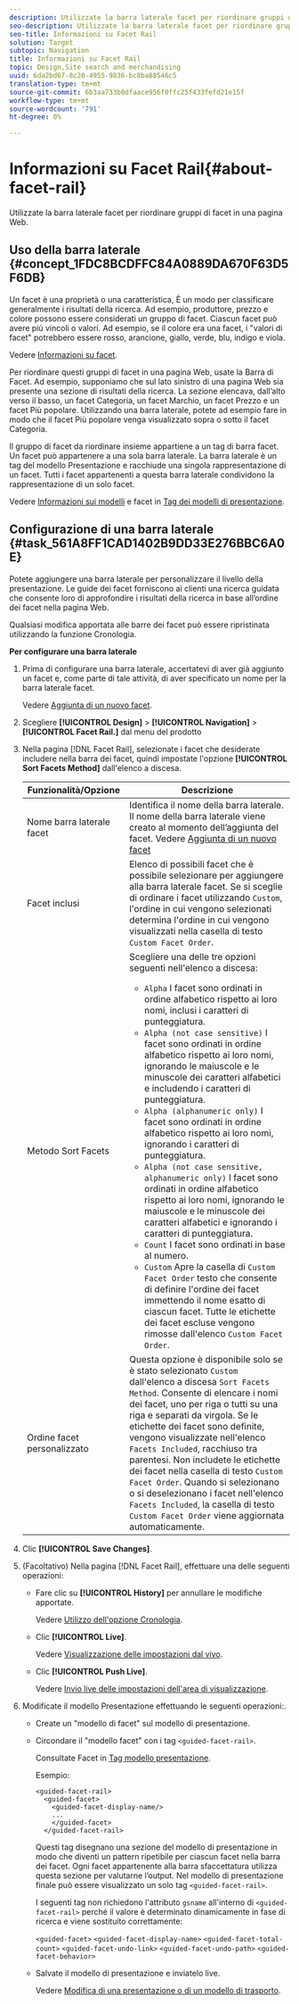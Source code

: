 ```yaml
---
description: Utilizzate la barra laterale facet per riordinare gruppi di facet in una pagina Web.
seo-description: Utilizzate la barra laterale facet per riordinare gruppi di facet in una pagina Web.
seo-title: Informazioni su Facet Rail
solution: Target
subtopic: Navigation
title: Informazioni su Facet Rail
topic: Design,Site search and merchandising
uuid: 6da2bd67-8c20-4955-9836-bc8ba88546c5
translation-type: tm+mt
source-git-commit: 6b3aa733b0dfaace956f0ffc25f433fefd21e15f
workflow-type: tm+mt
source-wordcount: '791'
ht-degree: 0%

---
```



# Informazioni su Facet Rail{#about-facet-rail}

Utilizzate la barra laterale facet per riordinare gruppi di facet in una pagina Web.

## Uso della barra laterale {#concept_1FDC8BCDFFC84A0889DA670F63D5F6DB}

Un facet è una proprietà o una caratteristica, È un modo per classificare generalmente i risultati della ricerca. Ad esempio, produttore, prezzo e colore possono essere considerati un gruppo di facet. Ciascun facet può avere più vincoli o valori. Ad esempio, se il colore era una facet, i &quot;valori di facet&quot; potrebbero essere rosso, arancione, giallo, verde, blu, indigo e viola.

Vedere [Informazioni su facet](../c-about-design-menu/c-about-facets.md#concept_FA912B3B41EE493DB2F492D188457FF5).

Per riordinare questi gruppi di facet in una pagina Web, usate la Barra di Facet. Ad esempio, supponiamo che sul lato sinistro di una pagina Web sia presente una sezione di risultati della ricerca. La sezione elencava, dall’alto verso il basso, un facet Categoria, un facet Marchio, un facet Prezzo e un facet Più popolare. Utilizzando una barra laterale, potete ad esempio fare in modo che il facet Più popolare venga visualizzato sopra o sotto il facet Categoria.

Il gruppo di facet da riordinare insieme appartiene a un tag di barra facet. Un facet può appartenere a una sola barra laterale. La barra laterale è un tag del modello Presentazione e racchiude una singola rappresentazione di un facet. Tutti i facet appartenenti a questa barra laterale condividono la rappresentazione di un solo facet.

Vedere [Informazioni sui modelli](../c-about-design-menu/c-about-templates.md#concept_06EB481B14864E18A8AE2BCD1D6EF0B5) e facet in [Tag dei modelli di presentazione](../c-appendices/c-templates.md#reference_F1BBF616BCEC4AD7B2548ECD3CA74C64).

## Configurazione di una barra laterale {#task_561A8FF1CAD1402B9DD33E276BBC6A0E}

Potete aggiungere una barra laterale per personalizzare il livello della presentazione. Le guide dei facet forniscono ai clienti una ricerca guidata che consente loro di approfondire i risultati della ricerca in base all’ordine dei facet nella pagina Web.

<!-- 

t_configuring_facet_rail.xml

-->

Qualsiasi modifica apportata alle barre dei facet può essere ripristinata utilizzando la funzione Cronologia.

**Per configurare una barra laterale**

1. Prima di configurare una barra laterale, accertatevi di aver già aggiunto un facet e, come parte di tale attività, di aver specificato un nome per la barra laterale facet.

   Vedere [Aggiunta di un nuovo facet](../c-about-design-menu/c-about-facets.md#task_FC07BFFA62CA4B718D6CBF4F2855C89B).
1. Scegliere **[!UICONTROL Design]** > **[!UICONTROL Navigation]** > **[!UICONTROL Facet Rail.]** dal menu del prodotto
1. Nella pagina [!DNL Facet Rail], selezionate i facet che desiderate includere nella barra dei facet, quindi impostate l&#39;opzione **[!UICONTROL Sort Facets Method]** dall&#39;elenco a discesa.

   <!-- 
   r_facet_rail_options.xml
   -->

   | Funzionalità/Opzione | Descrizione |
   |--- |--- |
   | Nome barra laterale facet | Identifica il nome della barra laterale.  Il nome della barra laterale viene creato al momento dell’aggiunta del facet.  Vedere [Aggiunta di un nuovo facet](../c-about-design-menu/c-about-facets.md#task_FC07BFFA62CA4B718D6CBF4F2855C89B) |
   | Facet inclusi | Elenco di possibili facet che è possibile selezionare per aggiungere alla barra laterale facet.  Se si sceglie di ordinare i facet utilizzando `Custom`, l&#39;ordine in cui vengono selezionati determina l&#39;ordine in cui vengono visualizzati nella casella di testo `Custom Facet Order`. |
   | Metodo Sort Facets | Scegliere una delle tre opzioni seguenti nell&#39;elenco a discesa:<ul><li>`Alpha` I facet sono ordinati in ordine alfabetico rispetto ai loro nomi, inclusi i caratteri di punteggiatura.</li><li>`Alpha (not case sensitive)` I facet sono ordinati in ordine alfabetico rispetto ai loro nomi, ignorando le maiuscole e le minuscole dei caratteri alfabetici e includendo i caratteri di punteggiatura. </li><li>`Alpha (alphanumeric only)` I facet sono ordinati in ordine alfabetico rispetto ai loro nomi, ignorando i caratteri di punteggiatura. </li><li>`Alpha (not case sensitive, alphanumeric only)` I facet sono ordinati in ordine alfabetico rispetto ai loro nomi, ignorando le maiuscole e le minuscole dei caratteri alfabetici e ignorando i caratteri di punteggiatura. </li><li>`Count` I facet sono ordinati in base al numero. </li><li>`Custom` Apre la casella di  `Custom Facet Order` testo che consente di definire l&#39;ordine dei facet immettendo il nome esatto di ciascun facet. Tutte le etichette dei facet escluse vengono rimosse dall&#39;elenco `Custom Facet Order`.</li></ul> |
   | Ordine facet personalizzato | Questa opzione è disponibile solo se è stato selezionato `Custom` dall&#39;elenco a discesa `Sort Facets Method`.  Consente di elencare i nomi dei facet, uno per riga o tutti su una riga e separati da virgola. Se le etichette dei facet sono definite, vengono visualizzate nell&#39;elenco `Facets Included`, racchiuso tra parentesi.  Non includete le etichette dei facet nella casella di testo `Custom Facet Order`.  Quando si selezionano o si deselezionano i facet nell&#39;elenco `Facets Included`, la casella di testo `Custom Facet Order` viene aggiornata automaticamente. |

1. Clic **[!UICONTROL Save Changes]**.
1. (Facoltativo) Nella pagina [!DNL Facet Rail], effettuare una delle seguenti operazioni:

   * Fare clic su **[!UICONTROL History]** per annullare le modifiche apportate.

      Vedere [Utilizzo dell&#39;opzione Cronologia](../t-using-the-history-option.md#task_70DD3F87A67242BBBD2CB27156F43002).

   * Clic **[!UICONTROL Live]**.

      Vedere [Visualizzazione delle impostazioni dal vivo](../c-about-staging.md#task_401A0EBDB5DB4D4CA933CBA7BECDC10F).

   * Clic **[!UICONTROL Push Live]**.

      Vedere [Invio live delle impostazioni dell&#39;area di visualizzazione](../c-about-staging.md#task_44306783B4C0408AAA58B471DAF2D9A4).

1. Modificate il modello Presentazione effettuando le seguenti operazioni:.

   * Create un &quot;modello di facet&quot; sul modello di presentazione.
   * Circondare il &quot;modello facet&quot; con i tag `<guided-facet-rail>`.

      Consultate Facet in [Tag modello presentazione](../c-appendices/c-templates.md#reference_F1BBF616BCEC4AD7B2548ECD3CA74C64).

      Esempio:

      ```
      <guided-facet-rail>
        <guided-facet>
          <guided-facet-display-name/>
          ...
          </guided-facet>
        </guided-facet-rail>
      ```

      Questi tag disegnano una sezione del modello di presentazione in modo che diventi un pattern ripetibile per ciascun facet nella barra dei facet. Ogni facet appartenente alla barra sfaccettatura utilizza questa sezione per valutarne l’output. Nel modello di presentazione finale può essere visualizzato un solo tag `<guided-facet-rail>`.

      I seguenti tag non richiedono l&#39;attributo `gsname` all&#39;interno di `<guided-facet-rail>` perché il valore è determinato dinamicamente in fase di ricerca e viene sostituito correttamente:

      `<guided-facet>`
      `<guided-facet-display-name>`
      `<guided-facet-total-count>`
      `<guided-facet-undo-link>`
      `<guided-facet-undo-path>`
      `<guided-facet-behavior>`

   * Salvate il modello di presentazione e inviatelo live.

      Vedere [Modifica di una presentazione o di un modello di trasporto](../c-about-design-menu/c-about-templates.md#task_800E0E2265C34C028C92FEB5A1243EC3).
